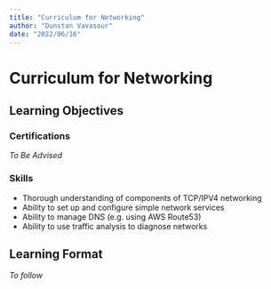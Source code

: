 ```yaml
---
title: "Curriculum for Networking"
author: "Dunstan Vavasour"
date: "2022/06/16"
---
```

# Curriculum for Networking

## Learning Objectives

### Certifications

_To Be Advised_

### Skills

- Thorough understanding of components of TCP/IPV4 networking
- Ability to set up and configure simple network services
- Ability to manage DNS (e.g. using AWS Route53)
- Ability to use traffic analysis to diagnose networks

## Learning Format

_To follow_
